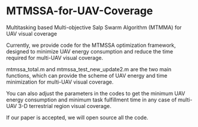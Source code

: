 # MTMSSA-for-UAV-Coverage
Multitasking based Multi-objective Salp Swarm Algorithm (MTMMA) for UAV visual coverage  

Currently, we provide code for the MTMSSA optimization framework, designed to minimize UAV energy consumption and reduce the time required for multi-UAV visual coverage.

mtmssa_total.m and mtmssa_test_new_update2.m are the two main functions, which can provide the scheme of UAV energy and time minimization for multi-UAV visual coverage.

You can also adjust the parameters in the codes to get the minimum UAV energy consumption and minimum task fulfillment time in any case of multi-UAV 3-D terrestrial region visual coverage.

If our paper is accepted, we will open source all the code.
